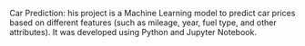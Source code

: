 Car Prediction:
his project is a Machine Learning model to predict car prices based on different features (such as mileage, year, fuel type, and other attributes). It was developed using Python and Jupyter Notebook.
